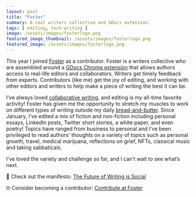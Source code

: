 ```yaml
---
layout: post
title: "Foster"
summary: A cool writers collective and GDocs extension.
tags: [ editing, tech-writing ]
image: /assets/images/fosterlogo.png
featured_image_thumbnail: /assets/images/fosterlogo.png
featured_image: /assets/images/fosterlogo.png
---
```


This year I joined [Foster](https://www.foster.co/) as a contributor. Foster is a writers collective who are assembled around a
[GDocs Chrome extension](https://chrome.google.com/webstore/detail/foster-%E2%80%93-your-friendly-hu/naofaoalandhmapmbecoaajgmkkdeedg) that allows 
authors access to real-life editors and collaborators. Writers get timely feedback from experts. Contributors (like me) get the joy of editing, and 
working with other editors and writers to help make a piece of writing the best it can be.

I’ve always loved [collaborative writing](https://flicstar.com/collaboration-in-tech-writing), and editing is my all-time favorite activity! Foster 
has given me the opportunity to stretch my muscles to work on different types of writing outside my daily [bread-and-butter](https://openstrategypartners.com/about-us/). Since 
January, I’ve edited a mix of fiction and non-fiction including personal essays, LinkedIn posts, Twitter short stories, a white paper, and even poetry! Topics 
have ranged from business to personal and I’ve been privileged to read authors' thoughts on a variety of topics such as personal growth, travel, medical marijuana, 
reflections on grief, NFTs, classical music and taking sabbaticals. 

I've loved the variety and challenge so far, and I can’t wait to see what’s next. 

📝 Check out the manifesto: [The Future of Writing is Social](https://www.foster.co/manifesto)

🤓 Consider becoming a contributor: [Contribute at Foster](https://fosterwriting.notion.site/Contribute-at-Foster-d40226f3ddf64c6fbf1a9d8d9a004864)

